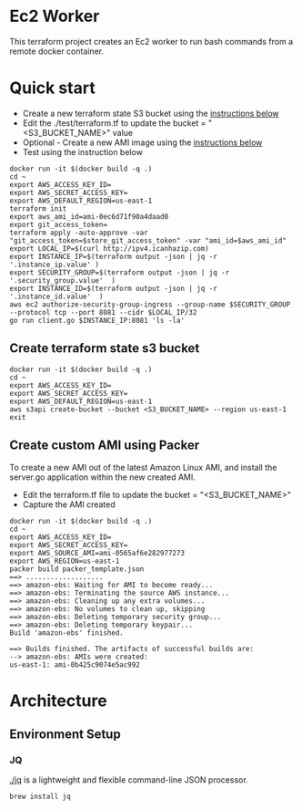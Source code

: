 &nbsp;&nbsp;&nbsp;&nbsp;&nbsp;&nbsp;&nbsp;&nbsp;&nbsp;&nbsp;
&nbsp;&nbsp;&nbsp;&nbsp;&nbsp;&nbsp;&nbsp;&nbsp;&nbsp;

# Ec2 Worker

This terraform project creates an Ec2 worker to run bash commands from a remote docker container. 

# Quick start

* Create a new terraform state S3 bucket using the [instructions below](#create-terraform-state-s3-bucket)
* Edit the ./test/terraform.tf to update the bucket = "<S3_BUCKET_NAME>" value 
* Optional - Create a new AMI image using the [instructions below](#create-custom-ami-using-packer)
* Test using the instruction below

```shell script
docker run -it $(docker build -q .)
cd ~
export AWS_ACCESS_KEY_ID=
export AWS_SECRET_ACCESS_KEY=
export AWS_DEFAULT_REGION=us-east-1
terraform init
export aws_ami_id=ami-0ec6d71f90a4daad0
export git_access_token=
terraform apply -auto-approve -var "git_access_token=$store_git_access_token" -var "ami_id=$aws_ami_id"
export LOCAL_IP=$(curl http://ipv4.icanhazip.com)
export INSTANCE_IP=$(terraform output -json | jq -r '.instance_ip.value' )
export SECURITY_GROUP=$(terraform output -json | jq -r '.security_group.value'  )
export INSTANCE_ID=$(terraform output -json | jq -r '.instance_id.value'  )
aws ec2 authorize-security-group-ingress --group-name $SECURITY_GROUP --protocol tcp --port 8081 --cidr $LOCAL_IP/32
go run client.go $INSTANCE_IP:8081 'ls -la'
```



## Create terraform state s3 bucket

```shell script
docker run -it $(docker build -q .)
cd ~
export AWS_ACCESS_KEY_ID=
export AWS_SECRET_ACCESS_KEY=
export AWS_DEFAULT_REGION=us-east-1
aws s3api create-bucket --bucket <S3_BUCKET_NAME> --region us-east-1
exit
```

## Create custom AMI using Packer

To create a new AMI out of the latest Amazon Linux AMI, and install the server.go application within the new created AMI.
* Edit the terraform.tf file to update the bucket = "<S3_BUCKET_NAME>" 
* Capture the AMI created 

```shell script
docker run -it $(docker build -q .)
cd ~
export AWS_ACCESS_KEY_ID=
export AWS_SECRET_ACCESS_KEY=
export AWS_SOURCE_AMI=ami-0565af6e282977273
export AWS_REGION=us-east-1
packer build packer_template.json
==> ...................
==> amazon-ebs: Waiting for AMI to become ready...
==> amazon-ebs: Terminating the source AWS instance...
==> amazon-ebs: Cleaning up any extra volumes...
==> amazon-ebs: No volumes to clean up, skipping
==> amazon-ebs: Deleting temporary security group...
==> amazon-ebs: Deleting temporary keypair...
Build 'amazon-ebs' finished.

==> Builds finished. The artifacts of successful builds are:
--> amazon-ebs: AMIs were created:
us-east-1: ami-0b425c9074e5ac992
```


# Architecture

## Environment Setup

### JQ

[./jq](https://stedolan.github.io/jq/) is a lightweight and flexible command-line JSON processor.

```shell script
brew install jq
```

